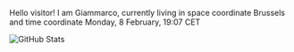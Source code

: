 Hello visitor! I am Giammarco, currently living in space coordinate Brussels and time coordinate Monday, 8 February, 19:07 CET

![GitHub Stats](https://github-readme-stats.vercel.app/api?username=grcasanova)
